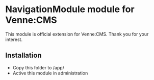 NavigationModule module for Venne:CMS
=====================================

This module is official extension for Venne:CMS. Thank you for your interest.

Installation
------------

- Copy this folder to /app/
- Active this module in administration

